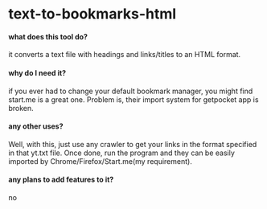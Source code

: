 # text-to-bookmarks-html

#### what does this tool do?
it converts a text file with headings and links/titles to an HTML format.

#### why do I need it?
if you ever had to change your default bookmark manager, you might find start.me is a great one. Problem is, their import system for getpocket app is broken.

#### any other uses?
Well, with this, just use any crawler to get your links in the format specified in that yt.txt file. Once done, run the program and they can be easily imported by Chrome/Firefox/Start.me(my requirement).

#### any plans to add features to it?
no